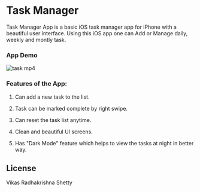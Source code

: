 # Task Manager
Task Manager App is a basic iOS task manager app for iPhone with a beautiful user interface. Using this iOS app one can Add or Manage daily, weekly and montly task. 

### App Demo 

![task mp4](https://user-images.githubusercontent.com/22437872/43873781-e7a2d65a-9b3c-11e8-8b6e-380e0dd86149.gif)


### Features of the App:

1) Can add a new task to the list. 

2) Task can be marked complete by right swipe. 

3) Can reset the task list anytime.

4) Clean and beautiful UI screens.

5) Has "Dark Mode" feature which helps to view the tasks at night in better way. 


## License

Vikas Radhakrishna Shetty
